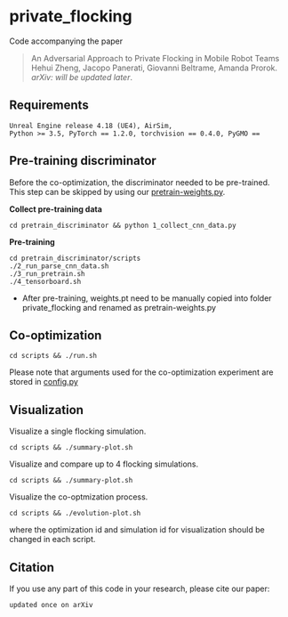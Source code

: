# private_flocking
Code accompanying the paper
> An Adversarial Approach to Private Flocking in Mobile Robot Teams\
> Hehui Zheng, Jacopo Panerati, Giovanni Beltrame, Amanda Prorok.\
> _arXiv: will be updated later_.

## Requirements
```
Unreal Engine release 4.18 (UE4), AirSim,
Python >= 3.5, PyTorch == 1.2.0, torchvision == 0.4.0, PyGMO ==
```

## Pre-training discriminator
Before the co-optimization, the discriminator needed to be pre-trained.\
This step can be skipped by using our [pretrain-weights.py](https://github.com/proroklab/private_flocking/blob/master/pretrain-weights.pt).

**Collect pre-training data**
```
cd pretrain_discriminator && python 1_collect_cnn_data.py
```

**Pre-training**
```
cd pretrain_discriminator/scripts
./2_run_parse_cnn_data.sh
./3_run_pretrain.sh
./4_tensorboard.sh
```
* After pre-training, weights.pt need to be manually copied into folder private_flocking and renamed as pretrain-weights.py

## Co-optimization
```
cd scripts && ./run.sh
```
Please note that arguments used for the co-optimization experiment are stored in [config.py](https://github.com/proroklab/private_flocking/blob/master/config.py)

## Visualization
Visualize a single flocking simulation.
```
cd scripts && ./summary-plot.sh
```
Visualize and compare up to 4 flocking simulations.
```
cd scripts && ./summary-plot.sh
```
Visualize the co-optmization process.
```
cd scripts && ./evolution-plot.sh
```
where the optimization id and simulation id for visualization should be changed in each script.

## Citation
If you use any part of this code in your research, please cite our paper:
```
updated once on arXiv
```
